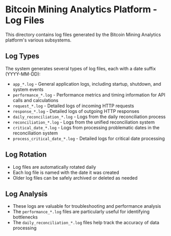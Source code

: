 # Bitcoin Mining Analytics Platform - Log Files

This directory contains log files generated by the Bitcoin Mining Analytics platform's various subsystems.

## Log Types

The system generates several types of log files, each with a date suffix (YYYY-MM-DD):

- `app_*.log` - General application logs, including startup, shutdown, and system events
- `performance_*.log` - Performance metrics and timing information for API calls and calculations
- `request_*.log` - Detailed logs of incoming HTTP requests
- `response_*.log` - Detailed logs of outgoing HTTP responses
- `daily_reconciliation_*.log` - Logs from the daily reconciliation process
- `reconciliation_*.log` - Logs from the unified reconciliation system
- `critical_date_*.log` - Logs from processing problematic dates in the reconciliation system
- `process_critical_date_*.log` - Detailed logs for critical date processing

## Log Rotation

- Log files are automatically rotated daily
- Each log file is named with the date it was created
- Older log files can be safely archived or deleted as needed

## Log Analysis

- These logs are valuable for troubleshooting and performance analysis
- The `performance_*.log` files are particularly useful for identifying bottlenecks
- The `daily_reconciliation_*.log` files help track the accuracy of data processing